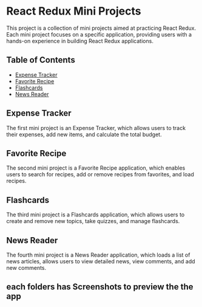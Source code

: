 # React Redux Mini Projects

This project is a collection of mini projects aimed at practicing React Redux. Each mini project focuses on a specific application, providing users with a hands-on experience in building React Redux applications.

## Table of Contents

- [Expense Tracker](https://github.com/Lilili2214/react_application-mini-projects/tree/main/expense_tracker)
- [Favorite Recipe](https://github.com/Lilili2214/react_application-mini-projects/tree/main/favorite_recipe)
- [Flashcards](https://github.com/Lilili2214/react_application-mini-projects/tree/main/flashcard)
- [News Reader](https://github.com/Lilili2214/react_application-mini-projects/tree/main/news_reader)

## Expense Tracker

The first mini project is an Expense Tracker, which allows users to track their expenses, add new items, and calculate the total budget.

## Favorite Recipe

The second mini project is a Favorite Recipe application, which enables users to search for recipes, add or remove recipes from favorites, and load recipes.

## Flashcards

The third mini project is a Flashcards application, which allows users to create and remove new topics, take quizzes, and manage flashcards.

## News Reader

The fourth mini project is a News Reader application, which loads a list of news articles, allows users to view detailed news, view comments, and add new comments.


## each folders has Screenshots to preview the the app
